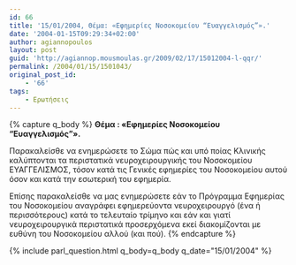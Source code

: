 ```yaml
---
id: 66
title: '15/01/2004, Θέμα: «Εφημερίες Νοσοκομείου “Ευαγγελισμός”».'
date: '2004-01-15T09:29:34+02:00'
author: agiannopoulos
layout: post
guid: 'http://agiannop.mousmoulas.gr/2009/02/17/15012004-l-qqr/'
permalink: /2004/01/15/1501043/
original_post_id:
    - '66'
tags:
    - Ερωτήσεις
---
```


{% capture q_body %}
**Θέμα : «Εφημερίες Νοσοκομείου “Ευαγγελισμός”».**

Παρακαλείσθε να ενημερώσετε το Σώμα πώς και υπό ποίας Κλινικής καλύπτονται τα περιστατικά νευροχειρουργικής του Νοσοκομείου ΕΥΑΓΓΕΛΙΣΜΟΣ, τόσον κατά τις Γενικές εφημερίες του Νοσοκομείου αυτού όσον και κατά την εσωτερική του εφημερία.

Επίσης παρακαλείσθε να μας ενημερώσετε εάν το Πρόγραμμα Εφημερίας του Νοσοκομείου αναγράφει εφημερεύοντα νευροχειρουργό (ένα ή περισσότερους) κατά το τελευταίο τρίμηνο και εάν και γιατί νευροχειρουργικά περιστατικά προσερχόμενα εκεί διακομίζονται με ευθύνη του Νοσοκομείου αλλού (και πού).
{% endcapture %}

{% include parl_question.html q_body=q_body q_date="15/01/2004" %}